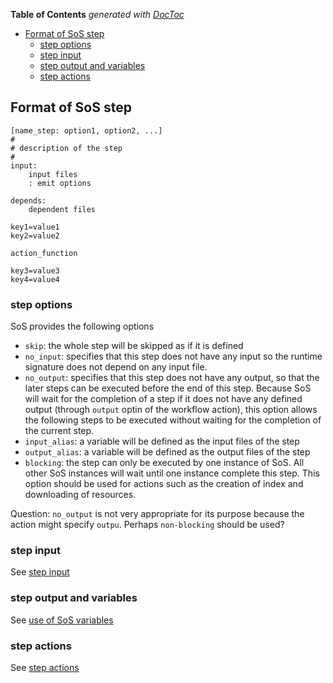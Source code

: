<!-- START doctoc generated TOC please keep comment here to allow auto update -->
<!-- DON'T EDIT THIS SECTION, INSTEAD RE-RUN doctoc TO UPDATE -->
**Table of Contents**  *generated with [DocToc](https://github.com/thlorenz/doctoc)*

- [Format of SoS step](#format-of-sos-step)
  - [step options](#step-options)
  - [step input](#step-input)
  - [step output and variables](#step-output-and-variables)
  - [step actions](#step-actions)

<!-- END doctoc generated TOC please keep comment here to allow auto update -->

## Format of SoS step


```
[name_step: option1, option2, ...]
#
# description of the step
#
input:
    input files
    : emit options

depends:
    dependent files

key1=value1
key2=value2

action_function

key3=value3
key4=value4

```

### step options

SoS provides the following options

* `skip`: the whole step will be skipped as if it is defined
* `no_input`: specifies that this step does not have any input so the runtime signature does not depend on any input file. 
* `no_output`: specifies that this step does not have any output, so that the later steps can be executed before the end of this step. Because SoS will wait for the completion of a step if it does not have any defined output (through `output` optin of the workflow action), this option allows the following steps to be executed without waiting for the completion of the current step.  
* `input_alias`: a variable will be defined as the input files of the step
* `output_alias`: a variable will be defined as the output files of the step
* `blocking`: the step can only be executed by one instance of SoS. All other SoS instances will wait until one instance complete this step. This option should be used for actions such as the creation of index and downloading of resources.

Question: `no_output` is not very appropriate for its purpose because the action might specify `outpu`. Perhaps `non-blocking` should be used?

### step input

See [step input](input_spec.md)

### step output and variables

See [use of SoS variables](variables.md)

### step actions

See [step actions](actions.md)



